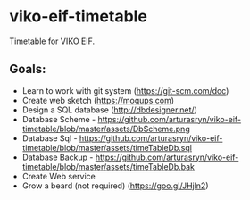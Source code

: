 # viko-eif-timetable
Timetable for VIKO EIF.
## Goals:
* Learn to work with git system (https://git-scm.com/doc)
* Create web sketch (https://moqups.com)
* Design a SQL database (http://dbdesigner.net/)
 * Database Scheme - https://github.com/arturasryn/viko-eif-timetable/blob/master/assets/DbScheme.png
 * Database Sql - https://github.com/arturasryn/viko-eif-timetable/blob/master/assets/timeTableDb.sql
 * Database Backup - https://github.com/arturasryn/viko-eif-timetable/blob/master/assets/timeTableDb.bak
* Create Web service
* Grow a beard (not required) (https://goo.gl/JHjln2)
